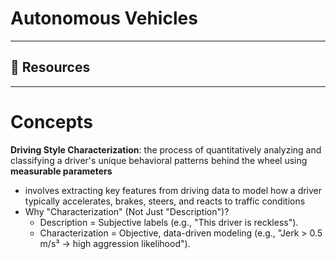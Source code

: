 # Autonomous Vehicles

---
## 🔎 Resources

---
# Concepts
**Driving Style Characterization**: the process of quantitatively analyzing and classifying a driver's unique behavioral patterns behind the wheel using **measurable parameters**
- involves extracting key features from driving data to model how a driver typically accelerates, brakes, steers, and reacts to traffic conditions
- Why "Characterization" (Not Just "Description")?
    - Description = Subjective labels (e.g., "This driver is reckless").
    - Characterization = Objective, data-driven modeling (e.g., "Jerk > 0.5 m/s³ → high aggression likelihood").

